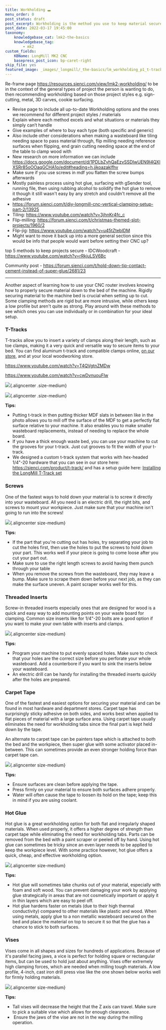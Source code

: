 ```yaml
---
title: Workholding 🕳️
menu_order: 0
post_status: draft
post_excerpt: Workholding is the method you use to keep material secured while cutting on a CNC machine. Methods include T-tracks, threaded inserts, clamps and hot glue.
post_date: 2022-03-17 19:45:00
taxonomy:
    knowledgebase_cat: lmk2-the-basics
    knowledgebase_tag:
        - mk2
custom_fields:
    KBName: LongMill MK2 CNC
    basepress_post_icon: bp-caret-right
skip_file: yes
featured_image: _images/_longmill/_the-basics/lm_workholding_p1_t-track.jpg
---
```


Re-frame page https://resources.sienci.com/view/lmk2-workholding/ to be in the context of the general types of project the person is wanting to do, then recommending workholding based on those project styles e.g. sign-cutting, metal, 3D carves, cookie surfacing.

- Revise page to include all up-to-date Workholding options and the ones we recommend for different project styles / materials
- Explain where each method excels and what situations or materials they simply can’t handle
- Give examples of where to buy each type (both specific and generic)
- Also include other considerations when making a wasteboard like tiling needing space to pass material through, flip milling needing reference surfaces when flipping, end grain cutting needing space at the end of the table to clamp wood with
- New research on more information we can include https://docs.google.com/document/d/1PDLbZyhQaEzvSSDIwUEN9I4QXlXSRr85oOOaqGCHA1o/edit#heading=h.jjkoazaklfhv
- Make sure if you use screws in mdf you flatten the screw bumps afterwards
- Mostly painless process using hot glue, surfacing with gSender tool, running file, then using rubbing alcohol to solidify the hot glue to remove it though it still wasn't easy by any stretch and couldn't remove all the adhesive
- https://forum.sienci.com/t/diy-longmill-cnc-vertical-clamping-setup-part-2/13925
- Tiling: https://www.youtube.com/watch?v=3jhnKr4fc_c
- Flip-milling: https://forum.sienci.com/t/christmas-themed-slot-projects/1960/2
- Flip-jig: https://www.youtube.com/watch?v=u45tZtebIDM
- Might want to move it back up into a more general section since this would be info that people would want before setting their CNC up?

top 5 methods to keep projects secure - IDCWoodcraft - https://www.youtube.com/watch?v=rRkjuLSV6Bc

Community post - https://forum.sienci.com/t/hold-down-tip-contact-cement-instead-of-super-glue/2681/23

---

Another aspect of learning how to use your CNC router involves knowing how to properly secure material down to the bed of the machine. Rigidly securing material to the machine bed is crucial when setting up to cut. Some clamping methods are rigid but are more intrusive, while others keep a low profile but aren't quite as strong. Play around with these methods to see which ones you can use individually or in combination for your ideal setup.

### T-Tracks

T-tracks allow you to insert a variety of clamps along their length, such as toe clamps, making it a very quick and versatile way to secure items to your bed. You can find aluminum t-track and compatible clamps online, <a href="https://sienci.com/product/t-track/">on our store</a>, and at your local woodworking store.

https://www.youtube.com/watch?v=T4QVgtnZMDw

https://www.youtube.com/watch?v=cwDvnuouFlw

![](/_images/_experimental-writing/lm_workholding_p1_KeithTracks.jpg){.aligncenter .size-medium}

![](/_images/_experimental-writing/lm_workholding_p1_TTracks.jpg){.aligncenter .size-medium}

**Tips:**

- Putting t-track in then putting thicker MDF slats in between like in the photo allows you to mill off the surface of the MDF to get a perfectly flat surface relative to your machine. It also enables you to make smaller wasteboard replacements, instead of needing to replace the whole board.
- If you have a thick enough waste bed, you can use your machine to cut the grooves for your t-track. Just cut grooves to fit the width of your t-track.
- We designed a custom t-track system that works with hex-headed 1/4"-20 hardware that you can see in our store here: <a href="https://sienci.com/product/t-track/" target="_blank" rel="noopener">https://sienci.com/product/t-track/</a> and has a setup guide here: <a href="https://resources.sienci.com/view/assembling-add-ons/" target="_blank" rel="noopener">Installing the LongMill T-Track set</a>

### Screws

One of the fastest ways to hold down your material is to screw it directly into your wasteboard. All you need is an electric drill, the right bits, and screws to mount your workpiece. Just make sure that your machine isn't going to run into the screws!

![](/_images/_experimental-writing/lm_workholding_p2_Screws.jpg){.aligncenter size-medium}

**Tips:**

- If the part that you're cutting out has holes, try separating your job to cut the holes first, then use the holes to put the screws to hold down your part. This works well if your piece is going to come loose after you cut your part out.
- Make sure to use the right length screws to avoid having them punch through your table
- When you remove the screws from the wasteboard, they may leave a bump. Make sure to scrape them down before your next job, as they can make the surface uneven. A paint scraper works well for this.

### Threaded Inserts

Screw-in threaded inserts especially ones that are designed for wood is a quick and easy way to add mounting points on your waste board for clamping. Common size inserts like for 1/4"-20 bolts are a good option if you want to make your own table with inserts and clamps.

![](/_images/_experimental-writing/lm_workholding_p3_ThreadedIn.jpg){.aligncenter size-medium}

**Tips:**

- Program your machine to put evenly spaced holes. Make sure to check that your holes are the correct size before you perforate your whole wasteboard. Add a counterbore if you want to sink the inserts below your wasteboard.
- An electric drill can be handy for installing the threaded inserts quickly after the holes are prepared.

### Carpet Tape

One of the fastest and easiest options for securing your material and can be found in most hardware and department stores. Carpet tape has surprisingly sticky adhesive on both sides, and works best when applied to flat pieces of material with a large surface area. Using carpet tape usually eliminates the need for workholding tabs since the final part is kept held down by the tape.

An alternate to carpet tape can be painters tape which is attached to both the bed and the workpiece, then super glue with some activator placed in-between. This can sometimes provide an even stronger holding force than carpet tape can.

![](/_images/_experimental-writing/lm_workholding_p4_Tape.jpg){.aligncenter size-medium}

**Tips:**

- Ensure surfaces are clean before applying the tape.
- Press firmly on your material to ensure both surfaces adhere properly.
- Water will often cause the tape to loosen its hold on the tape; keep this in mind if you are using coolant.

### Hot Glue

Hot glue is a great workholding option for both flat and irregularly shaped materials. When used properly, it offers a higher degree of strength than carpet tape while eliminating the need for workholding tabs. Parts can be removed from the bed with a paint scraper or peeled off by hand. Using hot glue can sometimes be tricky since an even layer needs to be applied to keep the workpiece level. With some practice however, hot glue offers a quick, cheap, and effective workholding option.

![](/_images/_experimental-writing/lm_workholding_p5_HotGlue.jpg){.aligncenter size-medium}

**Tips:**

- Hot glue will sometimes take chunks out of your material, especially with foam and soft wood. You can prevent damaging your work by applying glue strategically in areas that are not cosmetically important or apply it in thin layers which are easy to peel off.
- Hot glue hardens faster on metals (due to their high thermal conductivity) compared to other materials like plastic and wood. When using metals, apply glue to a non metallic wasteboard secured on the bed and place the material on top to secure it so that the glue has a chance to stick to both surfaces.

### Vises

Vises come in all shapes and sizes for hundreds of applications. Because of it's parallel facing jaws, a vice is perfect for holding square or rectangular items, but can be used to hold just about anything. Vises offer extremely high clamping forces, which are needed when milling tough materials. A low profile, 4-inch, cast iron drill press vise like the one shown below works well for firmly holding materials.

![](/_images/_experimental-writing/lm_workholding_p6_Vise.jpg){.aligncenter size-medium}

**Tips:**

- Tall vises will decrease the height that the Z axis can travel. Make sure to pick a suitable vise which allows for enough clearance.
-  Ensure the jaws of the vise are not in the way during the milling operation.
